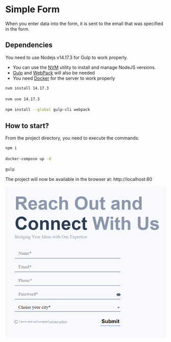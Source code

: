 # Simple Form
When you enter data into the form, it is sent to the email that was specified in the form.

## Dependencies
You need to use Nodejs v14.17.3 for Gulp to work properly.
- You can use the [NVM](https://github.com/nvm-sh/nvm?tab=readme-ov-file#installing-and-updating) utility to install and manage NodeJS versions.
- [Gulp](https://gulpjs.com/) and [WebPack](https://webpack.js.org/) will also be needed
- You need [Docker](https://docs.docker.com/desktop/install/windows-install/) for the server to work properly
```sh
nvm install 14.17.3

nvm use 14.17.3

npm install --global gulp-cli webpack
```
## How to start?
From the project directory, you need to execute the commands:
```sh
npm i

docker-compose up -d

gulp
```
The project will now be available in the browser at:
http://localhost:80

![ScreenShot](/screenshot.png)

